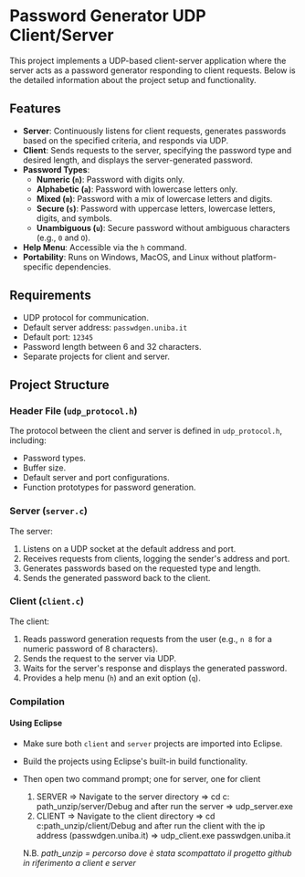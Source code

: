 # Password Generator UDP Client/Server

This project implements a UDP-based client-server application where the server acts as a password generator responding to client requests. Below is the detailed information about the project setup and functionality.

## Features

- **Server**: Continuously listens for client requests, generates passwords based on the specified criteria, and responds via UDP.
- **Client**: Sends requests to the server, specifying the password type and desired length, and displays the server-generated password.
- **Password Types**:
  - **Numeric (`n`)**: Password with digits only.
  - **Alphabetic (`a`)**: Password with lowercase letters only.
  - **Mixed (`m`)**: Password with a mix of lowercase letters and digits.
  - **Secure (`s`)**: Password with uppercase letters, lowercase letters, digits, and symbols.
  - **Unambiguous (`u`)**: Secure password without ambiguous characters (e.g., `0` and `O`).
- **Help Menu**: Accessible via the `h` command.
- **Portability**: Runs on Windows, MacOS, and Linux without platform-specific dependencies.

## Requirements

- UDP protocol for communication.
- Default server address: `passwdgen.uniba.it`
- Default port: `12345`
- Password length between 6 and 32 characters.
- Separate projects for client and server.

## Project Structure

### Header File (`udp_protocol.h`)
The protocol between the client and server is defined in `udp_protocol.h`, including:

- Password types.
- Buffer size.
- Default server and port configurations.
- Function prototypes for password generation.

### Server (`server.c`)
The server:

1. Listens on a UDP socket at the default address and port.
2. Receives requests from clients, logging the sender's address and port.
3. Generates passwords based on the requested type and length.
4. Sends the generated password back to the client.

### Client (`client.c`)
The client:

1. Reads password generation requests from the user (e.g., `n 8` for a numeric password of 8 characters).
2. Sends the request to the server via UDP.
3. Waits for the server's response and displays the generated password.
4. Provides a help menu (`h`) and an exit option (`q`).

### Compilation

#### Using Eclipse
- Make sure both `client` and `server` projects are imported into Eclipse.
- Build the projects using Eclipse's built-in build functionality.
- Then open two command prompt; one for server, one for client
  1) SERVER => Navigate to the server directory => cd c: path_unzip/server/Debug and after run the server => udp_server.exe
  2) CLIENT => Navigate to the client directory => cd c:path_unzip/client/Debug and after run the client with the ip address (passwdgen.uniba.it) => udp_client.exe passwdgen.uniba.it
 
  N.B. <i> path_unzip = percorso dove è stata scompattato il progetto github in riferimento a client e server

